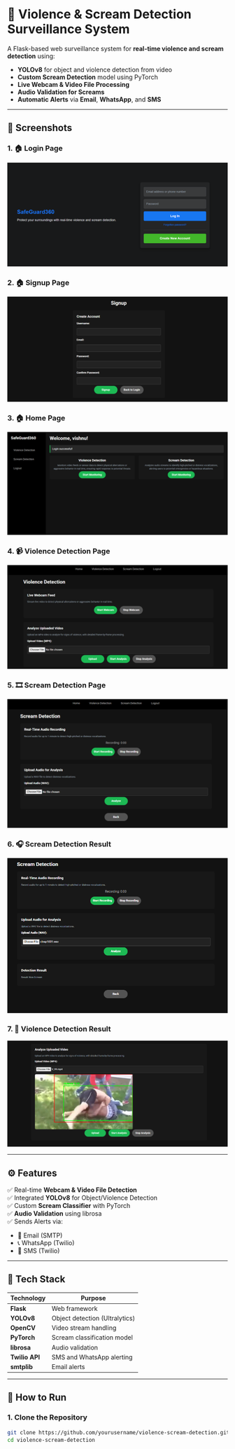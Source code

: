 # 🔐 Violence & Scream Detection Surveillance System

A Flask-based web surveillance system for **real-time violence and scream detection** using:

- **YOLOv8** for object and violence detection from video
- **Custom Scream Detection** model using PyTorch
- **Live Webcam & Video File Processing**
- **Audio Validation for Screams**
- **Automatic Alerts** via **Email**, **WhatsApp**, and **SMS**

---

## 📸 Screenshots

### 1. 🏠 Login Page  
![Login Page](SCREENSHOT/scrn_.PNG)

### 2. 🏠 Signup Page  
![Signup Page](SCREENSHOT/scrn_2.PNG)

### 3. 🏠 Home Page  
![Home Page](SCREENSHOT/home.PNG)

### 4. 📹 Violence Detection Page  
![Violence Detection](SCREENSHOT/scrn_3.PNG)

### 5. 🎞️ Scream Detection Page  
![Scream Detection](SCREENSHOT/scrn_5.PNG)

### 6. 🎧 Scream Detection Result  
![Scream Detected](SCREENSHOT/scrn_6.PNG)

### 7. 🚨 Violence Detection Result  
![Violence Detected](SCREENSHOT/scrn_4.PNG)



---

## ⚙️ Features

✅ Real-time **Webcam & Video File Detection**  
✅ Integrated **YOLOv8** for Object/Violence Detection  
✅ Custom **Scream Classifier** with PyTorch  
✅ **Audio Validation** using librosa  
✅ Sends Alerts via:
- 📧 Email (SMTP)
- 📞 WhatsApp (Twilio)
- 📲 SMS (Twilio)

---

## 🧠 Tech Stack

| Technology | Purpose |
|------------|---------|
| **Flask**  | Web framework |
| **YOLOv8** | Object detection (Ultralytics) |
| **OpenCV** | Video stream handling |
| **PyTorch** | Scream classification model |
| **librosa** | Audio validation |
| **Twilio API** | SMS and WhatsApp alerting |
| **smtplib** | Email alerts |

---

## 🚀 How to Run

### 1. Clone the Repository

```bash
git clone https://github.com/yourusername/violence-scream-detection.git
cd violence-scream-detection


